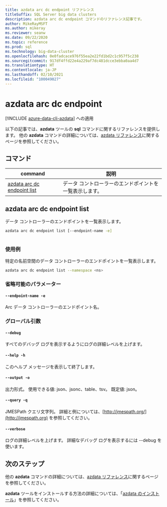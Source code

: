 ```yaml
---
title: azdata arc dc endpoint リファレンス
titleSuffix: SQL Server big data clusters
description: azdata arc dc endpoint コマンドのリファレンス記事です。
author: MikeRayMSFT
ms.author: mikeray
ms.reviewer: seanw
ms.date: 09/22/2020
ms.topic: reference
ms.prod: sql
ms.technology: big-data-cluster
ms.openlocfilehash: 0e0fadcace976f55ea2e22fd1bd2c1c957f5c238
ms.sourcegitcommit: 917df4ffd22e4a229af7dc481dcce3ebba0aa4d7
ms.translationtype: HT
ms.contentlocale: ja-JP
ms.lasthandoff: 02/10/2021
ms.locfileid: "100049027"
---
```

# <a name="azdata-arc-dc-endpoint"></a>azdata arc dc endpoint

[!INCLUDE [azure-data-cli-azdata](../../includes/azure-data-cli-azdata.md)] への適用

以下の記事では、**azdata** ツールの **sql** コマンドに関するリファレンスを提供します。 他の **azdata** コマンドの詳細については、[azdata リファレンス](reference-azdata.md)に関するページを参照してください。

## <a name="commands"></a>コマンド

|command|説明|
| --- | --- |
[azdata arc dc endpoint list](#azdata-arc-dc-endpoint-list) | データ コントローラーのエンドポイントを一覧表示します。
## <a name="azdata-arc-dc-endpoint-list"></a>azdata arc dc endpoint list
データ コントローラーのエンドポイントを一覧表示します。
```bash
azdata arc dc endpoint list [--endpoint-name -e] 
                            
```
### <a name="examples"></a>使用例
特定の名前空間のデータ コントローラーのエンドポイントを一覧表示します。
```bash
azdata arc dc endpoint list --namespace <ns>
```
### <a name="optional-parameters"></a>省略可能のパラメーター
#### `--endpoint-name -e`
Arc データ コントローラーのエンドポイント名。
### <a name="global-arguments"></a>グローバル引数
#### `--debug`
すべてのデバッグ ログを表示するようにログの詳細レベルを上げます。
#### `--help -h`
このヘルプ メッセージを表示して終了します。
#### `--output -o`
出力形式。  使用できる値: json、jsonc、table、tsv。  既定値: json。
#### `--query -q`
JMESPath クエリ文字列。 詳細と例については、[http://jmespath.org/](http://jmespath.org) を参照してください。
#### `--verbose`
ログの詳細レベルを上げます。 詳細なデバッグ ログを表示するには --debug を使います。

## <a name="next-steps"></a>次のステップ

他の **azdata** コマンドの詳細については、[azdata リファレンス](reference-azdata.md)に関するページを参照してください。 

**azdata** ツールをインストールする方法の詳細については、「[azdata のインストール](..\install\deploy-install-azdata.md)」を参照してください。

